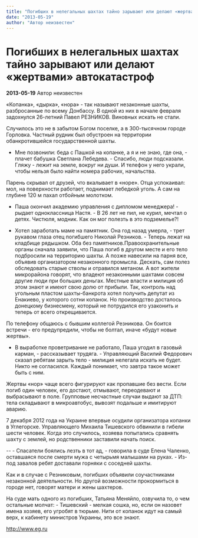 ```yaml
---
title: "Погибших в нелегальных шахтах тайно зарывают или делают «жертвами» автокатастроф"
date: "2013-05-19"
author: "Автор неизвестен"
---
```


# Погибших в нелегальных шахтах тайно зарывают или делают «жертвами» автокатастроф

**2013-05-19** Автор неизвестен

«Копанка», «дырка», «нора» - так называют незаконные шахты, разбросанные по всему Донбассу. В одной из них в начале февраля задохнулся 26-летний Павел РЕЗНИКОВ. Виновных искать не стали.

Случилось это не в забытом Богом поселке, а в 300-тысячном городе Горловка. Частный рудник был обустроен на территории обанкротившейся государственной шахты.

- Мне позвонили: беда с Пашкой на копанке, а я и не знаю, где она, - плачет бабушка Светлана Лебедева. - Спасибо, люди подсказали. Гляжу - лежит на земле, вокруг ни души. И телефон у него украли, чтобы нельзя было найти номера рабочих, начальства.

Парень скрывал от друзей, что вкалывает в «норе». Отца успокаивал: мол, на поверхности работает, поднимает лебедкой уголь. А сам на глубине 120 м пахал отбойным молотком.

- Паша окончил академию управления с дипломом менеджера! - рыдает одноклассница Настя. - В 26 лет не пил, не курил, мечтал о детях. Чистюля, модник. Как он мог полезть в это подземелье?!

- Хотел заработать маме на памятник. Она год назад умерла, - трет рукавом глаза отец погибшего Николай Резников. - Теперь лежат на кладбище рядышком. Оба без памятников.Правоохранительные органы сначала заявили, что Паша погиб в другом месте и его тело подбросили на территорию шахты. А позже навесили на парня все, объявив организатором незаконного промысла. Дескать, сам полез обследовать старые стволы и отравился метаном. А вот жители микрорайона говорят, что владеют незаконными шахтами совсем другие люди при больших деньгах. Местные власти и милиция об этом знают и имеют свою долю от прибыли. Так, контроль над угольным пластом шахты-банкрота хотел получить депутат из Енакиево, у которого сотни копанок. Но производство досталось донецкому бизнесмену, который не потрудился его узаконить и теперь от всего открещивается.

По телефону общаюсь с бывшим коллегой Резникова. Он боится встречи - его предупредили, чтобы не болтал, иначе «будут новые жертвы».

- В выработке проветривание не работало, Паша угодил в газовый карман, - рассказывает трудяга. - Управляющий Василий Федорович сказал ребятам зарыть тело - милиция нелегала искать не будет. Никто не согласился. Каждый понимает, что завтра такое может быть с ним.

Жертвы «нор» чаще всего фигурируют как пропавшие без вести. Если погиб один человек, его достают, отмывают, переодевают и выбрасывают в поле. Групповые несчастные случаи выдают за ДТП: тела складывают в микроавтобус, вывозят подальше и имитируют аварию.

7 декабря 2012 года на Украине впервые осудили организатора копанки в Углегорске. Управляющего Михаила Тишевского обвинили в гибели шести человек. Когда это случилось, хозяева попытались сравнять шахту с землей, но родственники заставили начать поиск.

-- - Спасатели боялись лезть в тот ад, - говорила в суде Елена Чаленко, оставшаяся после смерти мужа с четырьмя малышами на руках. - Из-под завалов ребят доставали горняки с соседней шахты.

Как и в случае с Резниковым, погибших объявили соучастниками незаконной деятельности. Но другой возможности прокормиться в городе нет, говорят матери и жены шахтеров.

На суде мать одного из погибших, Татьяна Меняйло, озвучила то, о чем остальные молчат: - Тишевский - мелкая сошка, но, если он назовет имена хозяев, его угробят в тюрьме. Нити от копанок идут на самый верх, к кабинету министров Украины, это все знают.

[http://www.eg.ru ](http://www.eg.ru/daily/melochi/38204/)